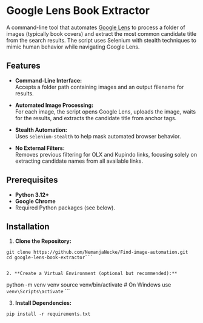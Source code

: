 # Google Lens Book Extractor

A command-line tool that automates [Google Lens](https://lens.google.com) to process a folder of images (typically book covers) and extract the most common candidate title from the search results. The script uses Selenium with stealth techniques to mimic human behavior while navigating Google Lens.

## Features

- **Command-Line Interface:**  
  Accepts a folder path containing images and an output filename for results.
  
- **Automated Image Processing:**  
  For each image, the script opens Google Lens, uploads the image, waits for the results, and extracts the candidate title from anchor tags.

- **Stealth Automation:**  
  Uses `selenium-stealth` to help mask automated browser behavior.

- **No External Filters:**  
  Removes previous filtering for OLX and Kupindo links, focusing solely on extracting candidate names from all available links.

## Prerequisites

- **Python 3.12+**
- **Google Chrome**
- Required Python packages (see below).

## Installation

1. **Clone the Repository:**

```
git clone https://github.com/NemanjaNecke/Find-image-automation.git
cd google-lens-book-extractor```


2. **Create a Virtual Environment (optional but recommended):**

```
python -m venv venv
source venv/bin/activate  # On Windows use `venv\Scripts\activate` ```


3. **Install Dependencies:**


```
pip install -r requirements.txt

